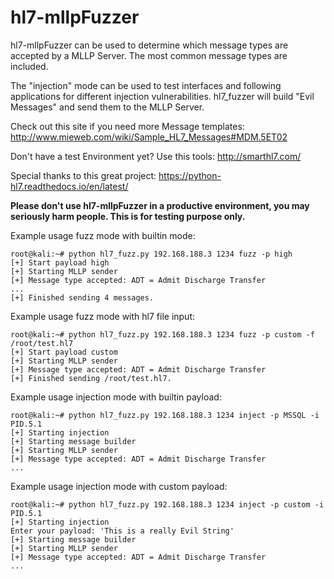# hl7-mllpFuzzer

hl7-mllpFuzzer can be used to determine which message types are accepted by a MLLP Server. The most common message types are included.

The "injection" mode can be used to test interfaces and following applications for different injection vulnerabilities.
hl7_fuzzer will build "Evil Messages" and send them to the MLLP Server.

Check out this site if you need more Message templates:
http://www.mieweb.com/wiki/Sample_HL7_Messages#MDM.5ET02

Don't have a test Environment yet? Use this tools:
http://smarthl7.com/

Special thanks to this great project:
https://python-hl7.readthedocs.io/en/latest/

**Please don't use hl7-mllpFuzzer in a productive environment, you may seriously harm people. This is for testing purpose only.**

Example usage fuzz mode with builtin mode:
```
root@kali:~# python hl7_fuzz.py 192.168.188.3 1234 fuzz -p high
[+] Start payload high
[+] Starting MLLP sender
[+] Message type accepted: ADT = Admit Discharge Transfer
...
[+] Finished sending 4 messages.
```


Example usage fuzz mode with hl7 file input:
```
root@kali:~# python hl7_fuzz.py 192.168.188.3 1234 fuzz -p custom -f /root/test.hl7
[+] Start payload custom
[+] Starting MLLP sender
[+] Message type accepted: ADT = Admit Discharge Transfer
[+] Finished sending /root/test.hl7.
```


Example usage injection mode with builtin payload:
```
root@kali:~# python hl7_fuzz.py 192.168.188.3 1234 inject -p MSSQL -i PID.5.1
[+] Starting injection
[+] Starting message builder
[+] Starting MLLP sender
[+] Message type accepted: ADT = Admit Discharge Transfer
...
```


Example usage injection mode with custom payload:
```
root@kali:~# python hl7_fuzz.py 192.168.188.3 1234 inject -p custom -i PID.5.1
[+] Starting injection
Enter your payload: 'This is a really Evil String'
[+] Starting message builder
[+] Starting MLLP sender
[+] Message type accepted: ADT = Admit Discharge Transfer
...
```
